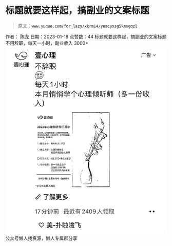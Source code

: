 # 标题就要这样起，搞副业的文案标题

> 原文：[`www.yuque.com/for_lazy/xkrm14/yemcyxsg5kmsgqzl`](https://www.yuque.com/for_lazy/xkrm14/yemcyxsg5kmsgqzl)

<ne-p id="u86981a57" data-lake-id="u86981a57"><ne-text id="uecf72987">作者： 陈龙</ne-text></ne-p> <ne-p id="u2f77359a" data-lake-id="u2f77359a"><ne-text id="u4f98a78a">日期：2023-01-18</ne-text></ne-p> <ne-p id="uae6e2195" data-lake-id="uae6e2195"><ne-text id="u71ee831b">点赞数：</ne-text><ne-text id="u8888d64f" ne-bold="true">44</ne-text></ne-p> <ne-hole id="ubc6e2b31" data-lake-id="ubc6e2b31"><ne-card data-card-name="hr" data-card-type="block" id="zWxud" data-event-boundary="card"><ne-p id="ud42ef8e2" data-lake-id="ud42ef8e2"><ne-text id="u5e4d504d">标题就要这样起，搞副业的文案标题 不用辞职，每天一小时，副业收入 3000+</ne-text></ne-p> <ne-p id="ue08f817e" data-lake-id="ue08f817e"><ne-card data-card-name="image" data-card-type="inline" id="c8F55" data-event-boundary="card">![](img/1ce6bfef2d7052d1ba0fa3e5def3e3fa.png)</ne-card></ne-p> <ne-hole id="uc4b2dde5" data-lake-id="uc4b2dde5"><ne-card data-card-name="hr" data-card-type="block" id="zH1uP" data-event-boundary="card"><ne-p id="u1c6a70b7" data-lake-id="u1c6a70b7"><ne-text id="u1e04cbef">公众号懒人找资源，懒人专属群分享</ne-text></ne-p></ne-card></ne-hole></ne-card></ne-hole>